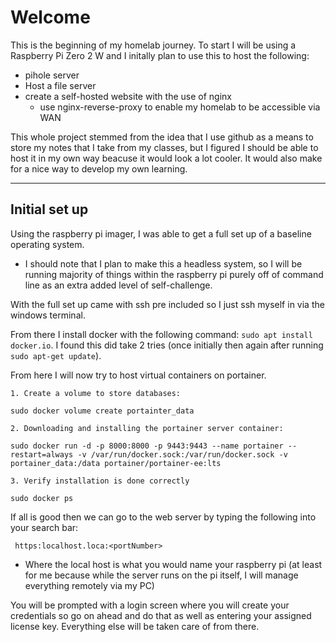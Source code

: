 # Welcome

This is the beginning of my homelab journey. To start I will be using a Raspberry Pi Zero 2 W and I initally plan to use this to host the following:

- pihole server
- Host a file server
- create a self-hosted website with the use of nginx
  - use nginx-reverse-proxy to enable my homelab to be accessible via WAN


This whole project stemmed from the idea that I use github as a means to store my notes that I take from my classes, but I figured I should be able to host it in my own way beacuse it would look a lot cooler. It would also make for a nice way to develop my own learning.

-----

## Initial set up 

Using the raspberry pi imager, I was able to get a full set up of a baseline operating system.
- I should note that I plan to make this a headless system, so I will be running majority of things within the raspberry pi purely off of command line as an extra added level of self-challenge.

With the full set up came with ssh pre included so I just ssh myself in via the windows terminal.

From there I install docker with the following command: ``` sudo apt install docker.io ```. I found this did take 2 tries (once initially then again after running ```sudo apt-get update```).

From here I will now try to host virtual containers on portainer.

```
1. Create a volume to store databases:

sudo docker volume create portainter_data

2. Downloading and installing the portainer server container:

sudo docker run -d -p 8000:8000 -p 9443:9443 --name portainer --restart=always -v /var/run/docker.sock:/var/run/docker.sock -v portainer_data:/data portainer/portainer-ee:lts

3. Verify installation is done correctly

sudo docker ps
```

If all is good then we can go to the web server by typing the following into your search bar:

``` https:localhost.loca:<portNumber>```
- Where the local host is what you would name your raspberry pi (at least for me because while the server runs on the pi itself, I will manage everything remotely via my PC)

You will be prompted with a login screen where you will create your credentials so go on ahead and do that as well as entering your assigned license key. Everything else will be taken care of from there.
